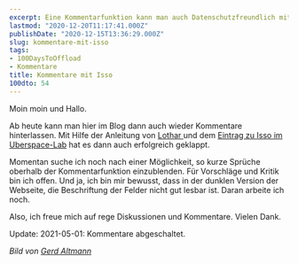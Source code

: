 ```yaml
---
excerpt: Eine Kommentarfunktion kann man auch Datenschutzfreundlich mit Isso realisieren.
lastmod: "2020-12-20T11:17:41.000Z"
publishDate: "2020-12-15T13:36:29.000Z"
slug: kommentare-mit-isso
tags:
- 100DaysToOffload
- Kommentare
title: Kommentare mit Isso
100dto: 54
---
```


Moin moin und Hallo. 

Ab heute kann man hier im Blog dann auch wieder Kommentare hinterlassen. Mit Hilfe der Anleitung von [Lothar ](https://blog.wuermkanal.de/videokonferenzen-mit-jitsi-meet/)und dem [Eintrag zu Isso im Uberspace-Lab](https://lab.uberspace.de/guide_isso.html?highlight=isso) hat es dann auch erfolgreich geklappt.

Momentan suche ich noch nach einer Möglichkeit, so kurze Sprüche oberhalb der Kommentarfunktion einzublenden. Für Vorschläge und Kritik bin ich offen. Und ja, ich bin mir bewusst, dass in der dunklen Version der Webseite, die Beschriftung der Felder nicht gut lesbar ist. Daran arbeite ich noch. 

Also, ich freue mich auf rege Diskussionen und Kommentare. Vielen Dank. 

Update: 2021-05-01: Kommentare abgeschaltet.

_Bild von [Gerd Altmann](https://pixabay.com/users/geralt-9301/)_